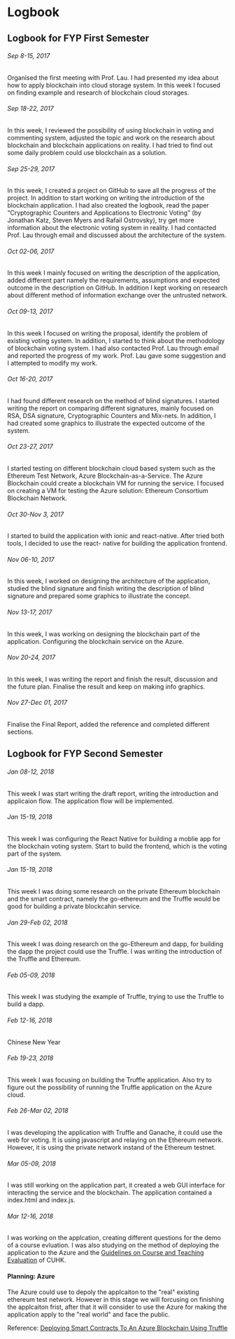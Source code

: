 # Logbook

## Logbook for FYP First Semester

###### Sep 8-15, 2017
Organised the first meeting with Prof. Lau. I had presented my idea about how to apply blockchain into cloud storage system. In this week I focused on finding example and research of blockchain cloud storages.  
  
###### Sep 18-22, 2017
In this week, I reviewed the possibility of using blockchain in voting and commenting system, adjusted the topic and work on the research about blockchain and blockchain applications on reality. I had tried to find out some daily problem could use blockchain as a solution.  
  
###### Sep 25-29, 2017
In this week, I created a project on GitHub to save all the progress of the project. In addition to start working on writing the introduction of the blockchain application. I had also created the logbook, read the paper “Cryptographic Counters and Applications to Electronic Voting” (by Jonathan Katz, Steven Myers and Rafail Ostrovsky), try get more information about the electronic voting system in reality. I had contacted Prof. Lau through email and discussed about the architecture of the system.  
  
###### Oct 02-06, 2017
In this week I mainly focused on writing the description of the application, added different part namely the requirements, assumptions and expected outcome in the description on GitHub. In addition I kept working on research about different method of information exchange over the untrusted network.  
  
###### Oct 09-13, 2017
In this week I focused on writing the proposal, identify the problem of existing voting system. In addition, I started to think about the methodology of blockchain voting system. I had also contacted Prof. Lau through email and reported the progress of my work. Prof. Lau gave some suggestion and I attempted to modify my work.
  
###### Oct 16-20, 2017
I had found different research on the method of blind signatures. I started writing the report on comparing different signatures, mainly focused on RSA, DSA signature, Cryptographic Counters and Mix-nets. In addition, I had created some graphics to illustrate the expected outcome of the system.
  
###### Oct 23-27, 2017
I started testing on different blockchain cloud based system such as the Ethereum Test Network, Azure Blockchain-as-a-Service. The Azure Blockchain could create a blockchain VM for running the service. I focused on creating a VM for testing the Azure solution: Ethereum Consortium Blockchain Network.
  
###### Oct 30-Nov 3, 2017
I started to build the application with ionic and react-native. After tried both tools, I decided to use the react- native for building the application frontend.
  
###### Nov 06-10, 2017
In this week, I worked on designing the architecture of the application, studied the blind signature and finish writing the description of blind signature and prepared some graphics to illustrate the concept.
  
###### Nov 13-17, 2017
In this week, I was working on designing the blockchain part of the application. Configuring the blockchain service on the Azure.
  
###### Nov 20-24, 2017
In this week, I was writing the report and finish the result, discussion and the future plan. Finalise the result and keep on making info graphics.
  
###### Nov 27-Dec 01, 2017
Finalise the Final Report, added the reference and completed different sections.
  


## Logbook for FYP Second Semester

###### Jan 08-12, 2018
This week I was start writing the draft report, writing the introduction and applicaion flow. The application flow will be implemented.
  
###### Jan 15-19, 2018
This week I was configuring the React Native for building a moblie app for the blockchain voting system. Start to build the frontend, which is the voting part of the system.
  
###### Jan 15-19, 2018
This week I was doing some research on the private Ethereum blockchain and the smart contract, namely the go-ethereum and the Truffle would be good for building a private blockcahin service.
  
###### Jan 29-Feb 02, 2018
This week I was doing research on the go-Ethereum and dapp, for building the dapp the project could use the Truffle. I was writing the introduction of the Truffle and Ethereum.
  
###### Feb 05-09, 2018
This week I was studying the example of Truffle, trying to use the Truffle to build a dapp.
  
###### Feb 12-16, 2018
Chinese New Year
  
###### Feb 19-23, 2018
This week I was focusing on building the Truffle application. Also try to figure out the possibility of running the Truffle application on the Azure cloud.
  
###### Feb 26-Mar 02, 2018
I was developing the application with Truffle and Ganache, it could use the web for voting. It is using javascript and relaying on the Ethereum network. However, it is using the private network instand of the Ethereum testnet.
  
###### Mar 05-09, 2018
I was still working on the application part, it created a web GUI interface for interacting the service and the blockchain. The application contained a index.html and index.js.
  
###### Mar 12-16, 2018
I was working on the applcation, creating different questions for the demo of a course evluation. I was also studying on the method of deploying the application to the Azure and the [Guidelines on Course and Teaching Evaluation](https://www.cuhk.edu.hk/clear/qm/A7-3.pdf) of CUHK.
  
  
#### Planning: Azure
The Azure could use to depoly the applcaiton to the "real" existing ethereum test network. However in this stage we will forcusing on finishing the applcaiton frist, after that it will consider to use the Azure for making the application apply to the "real world" and face the public.

Reference: [Deploying Smart Contracts To An Azure Blockchain Using Truffle](https://medium.com/@ChristianValade/deploying-smart-contracts-to-an-azure-blockchain-using-truffle-5a5adcef7e6f)

